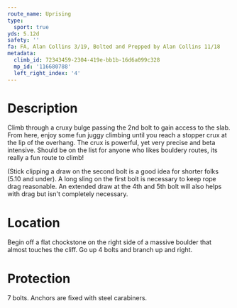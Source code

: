 ```yaml
---
route_name: Uprising
type:
  sport: true
yds: 5.12d
safety: ''
fa: FA, Alan Collins 3/19, Bolted and Prepped by Alan Collins 11/18
metadata:
  climb_id: 72343459-2304-419e-bb1b-16d6a099c328
  mp_id: '116680788'
  left_right_index: '4'
---
```

# Description
Climb through a cruxy bulge passing the 2nd bolt to gain access to the slab. From here, enjoy some fun juggy climbing until you reach a stopper crux at the lip of the overhang. The crux is powerful, yet very precise and beta intensive. Should be on the list for anyone who likes bouldery routes, its really a fun route to climb!

(Stick clipping a draw on the second bolt is a good idea for shorter folks (5.10 and under). A long sling on the first bolt is necessary to keep rope drag reasonable. An extended draw at the 4th and 5th bolt will also helps with drag but isn't completely necessary.

# Location
Begin off a flat chockstone on the right side of a massive boulder that almost touches the cliff. Go up 4 bolts and branch up and right.

# Protection
7 bolts. Anchors are fixed with steel carabiners.
